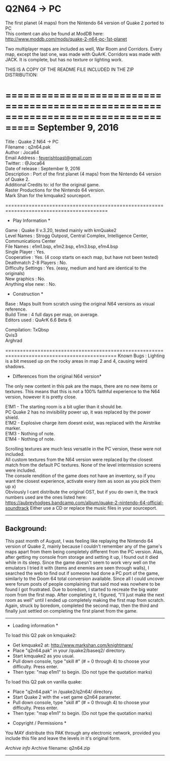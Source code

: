 # Q2N64 -> PC
The first planet (4 maps) from the Nintendo 64 version of Quake 2 ported to PC<br>
This content can also be found at ModDB here: http://www.moddb.com/mods/quake-2-n64-pc-1st-planet

Two multiplayer maps are included as well, War Room and Corridors. Every map, except the last one, was made with QuArK. Corridors was made with JACK. It is complete, but has no texture or lighting work.


THIS IS A COPY OF THE README FILE INCLUDED IN THE ZIP DISTRIBUTION:

===================================================================================
September 9, 2016
===================================================================================

Title                   : Quake 2 N64 -> PC<br>
Filename                : q2n64.pak <br>
Author                  : Joca64 <br>
Email Address           : feverishtoast@gmail.com <br>
Twitter:		: @Joca64 <br>
Date of release		: September 9, 2016 <br>
Description		: Port of the first planet (4 maps) from the Nintendo 64 version of Quake 2. <br>
Additional Credits to:	id for the original game.<br>
			Raster Productions for the Nintendo 64 version.<br>
			Mark Shan for the kmquake2 sourceport.<br>
			

=========================================================================================

* Play Information *

Game			: Quake II v.3.20, tested mainly with kmQuake2 <br>
Level Names      	: Strogg Outpost, Central Complex, Intelligence Center, Communications Center<br>
File Names		: e1m1.bsp, e1m2.bsp, e1m3.bsp, e1m4.bsp<br>
Single Player           : Yes.<br>
Cooperative 		: Yes. (4 coop starts on each map, but have not been tested)<br>
Deathmatch 2-8 Players  : No.<br>
Difficulty Settings     : Yes. (easy, medium and hard are identical to the originals)<br>
New graphics		: No.<br>
Anything else new:	: No.<br>

* Construction *

Base            : Maps built from scratch using the original N64 versions as visual reference.<br>
Build Time      : 4 full days per map, on average.<br>
Editors used    : QuArK 6.6 Beta 6<br>
		   	  

Compilation:	TxQbsp<br>
		Qvis3<br>
		Arghrad<br>

		
============================================================================================
Known Bugs      : Lighting is a bit messed up on the rocky areas in map 2 and 4, causing weird shadows.


* Differences from the original N64 version*

The only new content in this pak are the maps, there are no new items or textures. This means that this is not a 100% faithful experience to the N64 version, however it is pretty close.

E1M1 -	The starting room is a bit uglier than it should be.<br>
	PC Quake 2 has no invisibility power up, it was replaced by the power shield.<br>
E1M2 -	Explosive charge item doesnt exist, was replaced with the Airstrike marker.<br>
E1M3 -	Nothing of note.<br>
E1M4 -	Nothing of note.<br>

Scrolling textures are much less versatile in the PC version, these were not included.<br>
All custom textures from the N64 version were replaced by the closest match from the default PC textures. None of the level intermission screens were included.<br>
The console rendition of the game does not have an inventory, so if you want the closest experience, activate every item as soon as you pick them up x)<br>
Obviously I cant distribute the original OST, but if you do own it, the track numbers used are the ones listed here: https://aubreyhodges.bandcamp.com/album/quake-2-nintendo-64-official-soundtrack Either use a CD or replace the music files in your sourceport.<br>


--------------------------------------------------------------
Background:
--------------------------------------------------------------
This past month of August, I was feeling like replaying the Nintendo 64 version of Quake 2, mainly 
because I couldn't remember any of the game's maps apart from them being completely different
from the PC version. Alas, after getting my console from storage and setting it up, I found out
it died while in its sleep. Since the game doesn't seem to work very well on the emulators I tried it
with (items and enemies are seen through walls), I searched the web to find out if someone had done a PC
port of the game, similarly to the Doom 64 total conversion available. Since all I could uncover were
forum posts of people complaining that said mod was nowhere to be found I got frustrated.
Due to boredom, I started to recreate the big water room from the first map. After completing
it, I figured, "I'll just make the next room as well" until I ended up completely making the
first map from scratch. Again, struck by boredom, completed the second map, then the third and 
finally just settled on completing the first planet from the game.

--------------------------------------------------------------

* Loading information *

To load this Q2 pak on kmquake2:
- Get kmquake2 at: http://www.markshan.com/knightmare/
- Place "q2n64.pak" in your /quake2/baseq2/ directory.
- Start kmquake2 as you usual.
- Pull down console, type "skill #" (# = 0 through 4) to choose your difficulty. Press enter.
- Then type: "map e1m1" to begin.
(Do not type the quotation marks)

To load this Q2 pak on vanilla quake:
- Place "q2n64.pak" in /quake2/q2n64/ directory.
- Start Quake 2 with the +set game q2n64 parameter.
- Pull down console, type "skill #" (# = 0 through 4) to choose your difficulty. Press enter.
- Then type: "map e1m1" to begin.
(Do not type the quotation marks)
		 

* Copyright / Permissions *

You MAY distribute this PAK through any electronic network, provided you include this file 
and leave the levels in it's original form.

*Archive info*
Archive filename: q2n64.zip

---------
